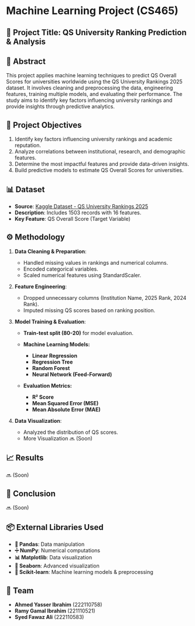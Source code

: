 # Machine Learning Project (CS465)



## 📌 Project Title: QS University Ranking Prediction & Analysis 


## 📄 Abstract

This project applies machine learning techniques to predict QS Overall Scores for universities worldwide using the QS University Rankings 2025 dataset. It involves cleaning and preprocessing the data, engineering features, training multiple models, and evaluating their performance. The study aims to identify key factors influencing university rankings and provide insights through predictive analytics.


## 🎯 **Project Objectives**
1. Identify key factors influencing university rankings and academic reputation.
2. Analyze correlations between institutional, research, and demographic features.
3. Determine the most impactful features and provide data-driven insights.
4. Build predictive models to estimate QS Overall Scores for universities.


## 📊 **Dataset**
- **Source**: [Kaggle Dataset - QS University Rankings 2025](https://www.kaggle.com/datasets/darrylljk/worlds-best-universities-qs-rankings-2025)
- **Description**: Includes 1503 records with 16 features.
- **Key Feature**: QS Overall Score (Target Variable)


## ⚙️ **Methodology**
1. **Data Cleaning & Preparation**:
   - Handled missing values in rankings and numerical columns.
   - Encoded categorical variables.
   - Scaled numerical features using StandardScaler.

2. **Feature Engineering**:
   - Dropped unnecessary columns (Institution Name, 2025 Rank, 2024 Rank).
   - Imputed missing QS scores based on ranking position.

3. **Model Training & Evaluation**:
   - **Train-test split (80-20)** for model evaluation.
   - **Machine Learning Models:** 
     - **Linear Regression**
     - **Regression Tree**
     - **Random Forest**
     - **Neural Network (Feed-Forward)**
       
   - **Evaluation Metrics:**
     - **R² Score**
     - **Mean Squared Error (MSE)**
     - **Mean Absolute Error (MAE)**

4. **Data Visualization**:
   - Analyzed the distribution of QS scores.
   - More Visualization 🔜 (Soon)
  

## 📈 **Results**
🔜 (Soon)


## 🏁 **Conclusion**
🔜 (Soon)


## 📦 **External Libraries Used**
- **🐼 Pandas**: Data manipulation
- **➗ NumPy**: Numerical computations
- **📊 Matplotlib**: Data visualization
- **🌊 Seaborn**: Advanced visualization
- **🤖 Scikit-learn**: Machine learning models & preprocessing

## 👥 **Team**
- **Ahmed Yasser Ibrahim** (222110758)
- **Ramy Gamal Ibrahim** (221110521)
- **Syed Fawaz Ali** (222110583)

